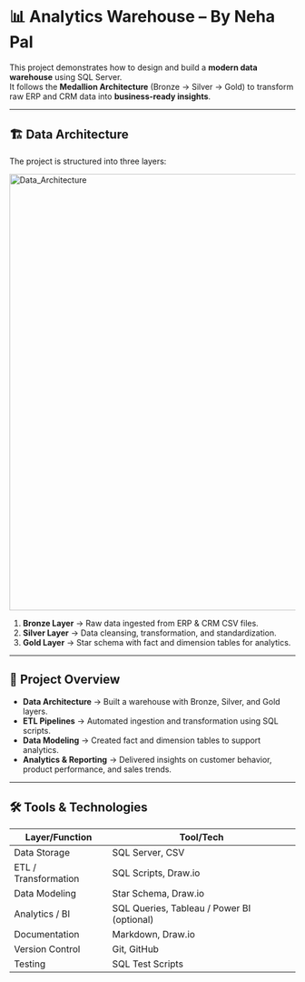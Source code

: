 # 📊 Analytics Warehouse – By Neha Pal

This project demonstrates how to design and build a **modern data warehouse** using SQL Server.  
It follows the **Medallion Architecture** (Bronze → Silver → Gold) to transform raw ERP and CRM data into **business-ready insights**.

---

## 🏗️ Data Architecture

The project is structured into three layers:

<img width="1344" height="768" alt="Data_Architecture" src="https://github.com/user-attachments/assets/0639a874-2d46-48b0-b643-115424d5f3cc" />

1. **Bronze Layer** → Raw data ingested from ERP & CRM CSV files.  
2. **Silver Layer** → Data cleansing, transformation, and standardization.  
3. **Gold Layer** → Star schema with fact and dimension tables for analytics.  

---

## 📖 Project Overview

- **Data Architecture** → Built a warehouse with Bronze, Silver, and Gold layers.  
- **ETL Pipelines** → Automated ingestion and transformation using SQL scripts.  
- **Data Modeling** → Created fact and dimension tables to support analytics.  
- **Analytics & Reporting** → Delivered insights on customer behavior, product performance, and sales trends.  

---

## 🛠️ Tools & Technologies

| Layer/Function       | Tool/Tech                                  |
| -------------------- | ------------------------------------------ |
| Data Storage         | SQL Server, CSV                            |
| ETL / Transformation | SQL Scripts, Draw\.io                      |
| Data Modeling        | Star Schema, Draw\.io                      |
| Analytics / BI       | SQL Queries, Tableau / Power BI (optional) |
| Documentation        | Markdown, Draw\.io                         |
| Version Control      | Git, GitHub                                |
| Testing              | SQL Test Scripts                           |





